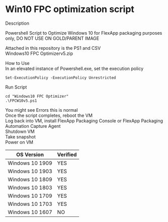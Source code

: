 # Win10 FPC optimization script

Description <br>

Powershell Script to Optimize Windows 10 for FlexApp packaging purposes only, DO NOT USE ON GOLD/PARENT IMAGE<br>


Attached in this repository is the PS1 and CSV<br>
Windows10 FPC Optimizerv5.zip


How to Use<br>
In an elevated instance of Powershell.exe, set the execution policy<br>
```
Set-ExecutionPolicy -ExecutionPolicy Unrestricted
```

Run Script 
```
cd "Windows10 FPC Optimizer"
.\FPCW10v5.ps1
```

You might see Errors this is normal<br>
Once the script completes, reboot the VM<br>
Log back into VM, install FlexApp Packaging Console or FlexApp Packaging Automation Capture Agent<br>
Shutdown VM<br>
Take snapshot<br>
Power on VM<br>


| OS Version  | Verified |
| ------------- | ------------- |
|Windows 10 1909 | YES |
|Windows 10 1903 | YES |
|Windows 10 1809 | YES |
|Windows 10 1803 | YES |
|Windows 10 1709 | YES |
|Windows 10 1703 | YES |
|Windows 10 1607 | NO |
